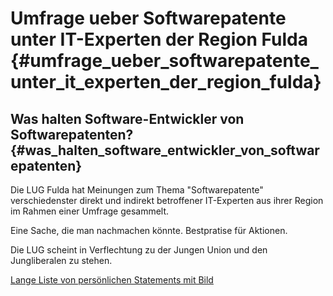# Umfrage ueber Softwarepatente unter IT-Experten der Region Fulda {#umfrage_ueber_softwarepatente_unter_it_experten_der_region_fulda}

## Was halten Software-Entwickler von Softwarepatenten? {#was_halten_software_entwickler_von_softwarepatenten}

Die LUG Fulda hat Meinungen zum Thema \"Softwarepatente\"
verschiedenster direkt und indirekt betroffener IT-Experten aus ihrer
Region im Rahmen einer Umfrage gesammelt.

Eine Sache, die man nachmachen könnte. Bestpratise für Aktionen.

Die LUG scheint in Verflechtung zu der Jungen Union und den
Jungliberalen zu stehen.

[Lange Liste von persönlichen Statements mit
Bild](http://lug.rhoen.de/umfrage/ "wikilink")
